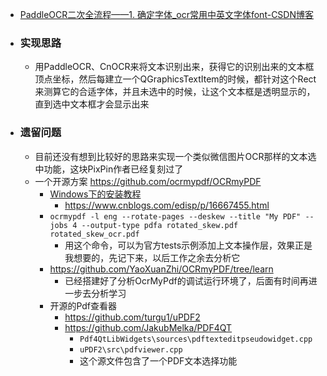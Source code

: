 - [PaddleOCR二次全流程——1. 确定字体_ocr常用中英文字体font-CSDN博客](https://blog.csdn.net/Castlehe/article/details/115399563)
- ### 实现思路
	- 用PaddleOCR、CnOCR来将文本识别出来，获得它的识别出来的文本框顶点坐标，然后每建立一个QGraphicsTextItem的时候，都针对这个Rect来测算它的合适字体，并且未选中的时候，让这个文本框是透明显示的，直到选中文本框才会显示出来
- ### 遗留问题
	- 目前还没有想到比较好的思路来实现一个类似微信图片OCR那样的文本选中功能，这块PixPin作者已经复刻过了
	- 一个开源方案 https://github.com/ocrmypdf/OCRmyPDF
		- [Windows下的安装教程](https://ocrmypdf.readthedocs.io/en/latest/installation.html#native-windows)
			- https://www.cnblogs.com/edisp/p/16667455.html
		- `ocrmypdf -l eng --rotate-pages --deskew --title "My PDF" --jobs 4 --output-type pdfa rotated_skew.pdf rotated_skew_ocr.pdf`
			- 用这个命令，可以为官方tests示例添加上文本操作层，效果正是我想要的，先记下来，以后工作之余去分析它
		- https://github.com/YaoXuanZhi/OCRmyPDF/tree/learn
			- 已经搭建好了分析OcrMyPdf的调试运行环境了，后面有时间再进一步去分析学习
		- 开源的Pdf查看器
			- https://github.com/turgu1/uPDF2
			- https://github.com/JakubMelka/PDF4QT
				- `Pdf4QtLibWidgets\sources\pdftexteditpseudowidget.cpp`
				- `uPDF2\src\pdfviewer.cpp`
				- 这个源文件包含了一个PDF文本选择功能